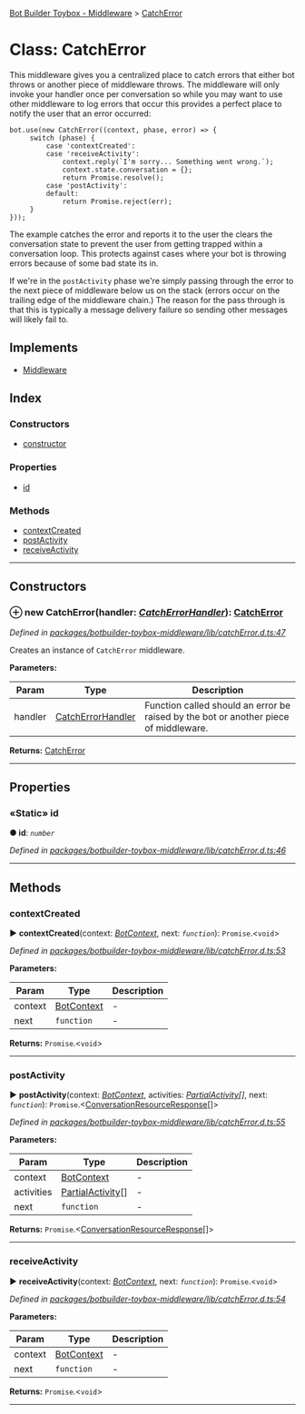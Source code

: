 [Bot Builder Toybox - Middleware](../README.md) > [CatchError](../classes/botbuilder_toybox_middleware.catcherror.md)



# Class: CatchError


This middleware gives you a centralized place to catch errors that either bot throws or another piece of middleware throws. The middleware will only invoke your handler once per conversation so while you may want to use other middleware to log errors that occur this provides a perfect place to notify the user that an error occurred:

    bot.use(new CatchError((context, phase, error) => {
         switch (phase) {
             case 'contextCreated':
             case 'receiveActivity':
                 context.reply(`I'm sorry... Something went wrong.`);
                 context.state.conversation = {};
                 return Promise.resolve();
             case 'postActivity':
             default:
                 return Promise.reject(err);
         }
    }));

The example catches the error and reports it to the user the clears the conversation state to prevent the user from getting trapped within a conversation loop. This protects against cases where your bot is throwing errors because of some bad state its in.

If we're in the `postActivity` phase we're simply passing through the error to the next piece of middleware below us on the stack (errors occur on the trailing edge of the middleware chain.) The reason for the pass through is that this is typically a message delivery failure so sending other messages will likely fail to.

## Implements

* [Middleware]()

## Index

### Constructors

* [constructor](botbuilder_toybox_middleware.catcherror.md#constructor)


### Properties

* [id](botbuilder_toybox_middleware.catcherror.md#id)


### Methods

* [contextCreated](botbuilder_toybox_middleware.catcherror.md#contextcreated)
* [postActivity](botbuilder_toybox_middleware.catcherror.md#postactivity)
* [receiveActivity](botbuilder_toybox_middleware.catcherror.md#receiveactivity)



---
## Constructors
<a id="constructor"></a>


### ⊕ **new CatchError**(handler: *[CatchErrorHandler](../#catcherrorhandler)*): [CatchError](botbuilder_toybox_middleware.catcherror.md)


*Defined in [packages/botbuilder-toybox-middleware/lib/catchError.d.ts:47](https://github.com/Stevenic/botbuilder-toybox/blob/07d7186/packages/botbuilder-toybox-middleware/lib/catchError.d.ts#L47)*



Creates an instance of `CatchError` middleware.


**Parameters:**

| Param | Type | Description |
| ------ | ------ | ------ |
| handler | [CatchErrorHandler](../#catcherrorhandler)   |  Function called should an error be raised by the bot or another piece of middleware. |





**Returns:** [CatchError](botbuilder_toybox_middleware.catcherror.md)

---


## Properties
<a id="id"></a>

### «Static» id

**●  id**:  *`number`* 

*Defined in [packages/botbuilder-toybox-middleware/lib/catchError.d.ts:46](https://github.com/Stevenic/botbuilder-toybox/blob/07d7186/packages/botbuilder-toybox-middleware/lib/catchError.d.ts#L46)*





___


## Methods
<a id="contextcreated"></a>

###  contextCreated

► **contextCreated**(context: *[BotContext]()*, next: *`function`*): `Promise`.<`void`>



*Defined in [packages/botbuilder-toybox-middleware/lib/catchError.d.ts:53](https://github.com/Stevenic/botbuilder-toybox/blob/07d7186/packages/botbuilder-toybox-middleware/lib/catchError.d.ts#L53)*



**Parameters:**

| Param | Type | Description |
| ------ | ------ | ------ |
| context | [BotContext]()   |  - |
| next | `function`   |  - |





**Returns:** `Promise`.<`void`>





___

<a id="postactivity"></a>

###  postActivity

► **postActivity**(context: *[BotContext]()*, activities: *[Partial]()[Activity]()[]*, next: *`function`*): `Promise`.<[ConversationResourceResponse]()[]>



*Defined in [packages/botbuilder-toybox-middleware/lib/catchError.d.ts:55](https://github.com/Stevenic/botbuilder-toybox/blob/07d7186/packages/botbuilder-toybox-middleware/lib/catchError.d.ts#L55)*



**Parameters:**

| Param | Type | Description |
| ------ | ------ | ------ |
| context | [BotContext]()   |  - |
| activities | [Partial]()[Activity]()[]   |  - |
| next | `function`   |  - |





**Returns:** `Promise`.<[ConversationResourceResponse]()[]>





___

<a id="receiveactivity"></a>

###  receiveActivity

► **receiveActivity**(context: *[BotContext]()*, next: *`function`*): `Promise`.<`void`>



*Defined in [packages/botbuilder-toybox-middleware/lib/catchError.d.ts:54](https://github.com/Stevenic/botbuilder-toybox/blob/07d7186/packages/botbuilder-toybox-middleware/lib/catchError.d.ts#L54)*



**Parameters:**

| Param | Type | Description |
| ------ | ------ | ------ |
| context | [BotContext]()   |  - |
| next | `function`   |  - |





**Returns:** `Promise`.<`void`>





___



